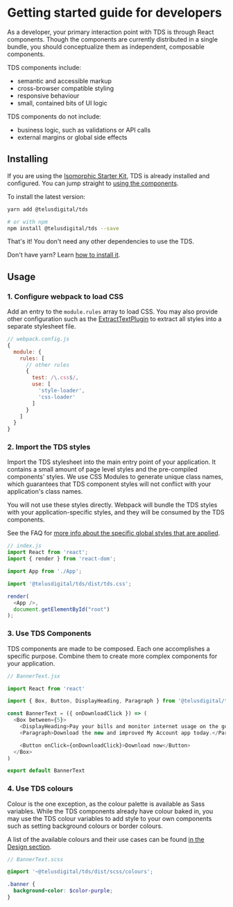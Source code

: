 # Getting started guide for developers

As a developer, your primary interaction point with TDS is through React components. Though the components are currently distributed in a single bundle, you should conceptualize them as independent, composable components.

TDS components include:

* semantic and accessible markup
* cross-browser compatible styling
* responsive behaviour
* small, contained bits of UI logic

TDS components do not include:

* business logic, such as validations or API calls
* external margins or global side effects


## Installing

If you are using the [Isomorphic Starter Kit](https://github.com/telusdigital/telus-isomorphic-starter-kit), TDS is already installed and configured. You can jump straight to [using the components](#3-use-tds-components).

To install the latest version:

```sh
yarn add @telusdigital/tds

# or with npm
npm install @telusdigital/tds --save
```

That's it! You don't need any other dependencies to use the TDS.

Don't have yarn? Learn [how to install it](https://yarnpkg.com/en/docs/install).

## Usage

### 1. Configure webpack to load CSS

Add an entry to the `module.rules` array to load CSS. You may also provide other configuration such as the [ExtractTextPlugin](https://github.com/webpack-contrib/extract-text-webpack-plugin) to extract all styles into a separate stylesheet file.


```js
// webpack.config.js
{
  module: {
    rules: [
      // other rules
      {
        test: /\.css$/,
        use: [
          'style-loader',
          'css-loader'
        ]
      }
    ]
  }
}
```

### 2. Import the TDS styles

Import the TDS stylesheet into the main entry point of your application. It contains a small amount of page level styles and the pre-compiled components' styles. We use CSS Modules to generate unique class names, which guarantees that TDS component styles will not conflict with your application's class names.

You will not use these styles directly. Webpack will bundle the TDS styles with your application-specific styles, and they will be consumed by the TDS components.

See the FAQ for [more info about the specific global styles that are applied](faq.md#global-styles).

```js
// index.js
import React from 'react';
import { render } from 'react-dom';

import App from './App';

import '@telusdigital/tds/dist/tds.css';

render(
  <App />,
  document.getElementById("root")
);
```

### 3. Use TDS Components

TDS components are made to be composed. Each one accomplishes a specific purpose. Combine them to create more complex components for your application.

```js
// BannerText.jsx

import React from 'react'

import { Box, Button, DisplayHeading, Paragraph } from '@telusdigital/tds'

const BannerText = ({ onDownloadClick }) => (
  <Box between={5}>
    <DisplayHeading>Pay your bills and monitor internet usage on the go</DisplayHeading>
    <Paragraph>Download the new and improved My Account app today.</Paragraph>

    <Button onClick={onDownloadClick}>Download now</Button>
  </Box>
)

export default BannerText
```

### 4. Use TDS colours

Colour is the one exception, as the colour palette is available as Sass variables. While the TDS components already have colour baked in, you may use the TDS colour variables to add style to your own components such as setting background colours or border colours.

A list of the available colours and their use cases can be found [in the Design section](../design/colour.md).

```scss
// BannerText.scss

@import '~@telusdigital/tds/dist/scss/colours';

.banner {
  background-color: $color-purple;
}
```
